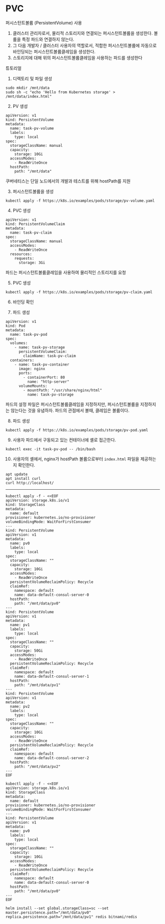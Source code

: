 # PVC 

퍼시스턴트볼륨 (PersistentVolume) 사용



1. 클러스터 관리자로서, 물리적 스토리지와 연결되는 퍼시스턴트볼륨을 생성한다. 볼륨을 특정 파드와 연결하지 않는다.
2. 그 다음 개발자 / 클러스터 사용자의 역할로서, 적합한 퍼시스턴트볼륨에 자동으로 바인딩되는 퍼시스턴트볼륨클레임을 생성한다.
3. 스토리지에 대해 위의 퍼시스턴트볼륨클레임을 사용하는 파드를 생성한다



튜토리얼

1. 디렉토리 및 파일 생성

```
sudo mkdir /mnt/data
sudo sh -c "echo 'Hello from Kubernetes storage' > /mnt/data/index.html"
```



2. PV 생성

```
apiVersion: v1
kind: PersistentVolume
metadata:
  name: task-pv-volume
  labels:
    type: local
spec:
  storageClassName: manual
  capacity:
    storage: 10Gi
  accessModes:
    - ReadWriteOnce
  hostPath:
    path: "/mnt/data"
```

쿠버네티스는 단일 노드에서의 개발과 테스트를 위해 hostPath를 지원



3. 퍼시스턴트볼륨을 생성

```
kubectl apply -f https://k8s.io/examples/pods/storage/pv-volume.yaml
```



4. PVC 생성

```
apiVersion: v1
kind: PersistentVolumeClaim
metadata:
  name: task-pv-claim
spec:
  storageClassName: manual
  accessModes:
    - ReadWriteOnce
  resources:
    requests:
      storage: 3Gi
```

파드는 퍼시스턴트볼륨클레임을 사용하여 물리적인 스토리지를 요청



5. PVC 생성

```
kubectl apply -f https://k8s.io/examples/pods/storage/pv-claim.yaml
```



6. 바인딩 확인



7. 파드 생성

```
apiVersion: v1
kind: Pod
metadata:
  name: task-pv-pod
spec:
  volumes:
    - name: task-pv-storage
      persistentVolumeClaim:
        claimName: task-pv-claim
  containers:
    - name: task-pv-container
      image: nginx
      ports:
        - containerPort: 80
          name: "http-server"
      volumeMounts:
        - mountPath: "/usr/share/nginx/html"
          name: task-pv-storage

```

파드의 설정 파일은 퍼시스턴트볼륨클레임을 지정하지만, 퍼시스턴트볼륨을 지정하지는 않는다는 것을 유념하자. 파드의 관점에서 볼때, 클레임은 볼륨이다.



8. 파드 생성

```
kubectl apply -f https://k8s.io/examples/pods/storage/pv-pod.yaml
```



9. 사용자 파드에서 구동되고 있는 컨테이너에 셸로 접근한다.

```
kubectl exec -it task-pv-pod -- /bin/bash
```



10. 사용자의 셸에서, nginx가 hostPath 볼륨으로부터 `index.html` 파일을 제공하는지 확인한다.

```
apt update
apt install curl
curl http://localhost/
```



---

```
kubectl apply -f - <<EOF
apiVersion: storage.k8s.io/v1
kind: StorageClass
metadata:
  name: default
provisioner: kubernetes.io/no-provisioner
volumeBindingMode: WaitForFirstConsumer
---
kind: PersistentVolume
apiVersion: v1
metadata:
  name: pv0
  labels:
    type: local
spec:
  storageClassName: ""
  capacity:
    storage: 10Gi
  accessModes:
    - ReadWriteOnce
  persistentVolumeReclaimPolicy: Recycle
  claimRef:
    namespace: default
    name: data-default-consul-server-0
  hostPath:
    path: "/mnt/data/pv0"
---
kind: PersistentVolume
apiVersion: v1
metadata:
  name: pv1
  labels:
    type: local
spec:
  storageClassName: ""
  capacity:
    storage: 50Gi
  accessModes:
    - ReadWriteOnce
  persistentVolumeReclaimPolicy: Recycle
  claimRef:
    namespace: default
    name: data-default-consul-server-1
  hostPath:
    path: "/mnt/data/pv1"
---
kind: PersistentVolume
apiVersion: v1
metadata:
  name: pv2
  labels:
    type: local
spec:
  storageClassName: ""
  capacity:
    storage: 10Gi
  accessModes:
    - ReadWriteOnce
  persistentVolumeReclaimPolicy: Recycle
  claimRef:
    namespace: default
    name: data-default-consul-server-2
  hostPath:
    path: "/mnt/data/pv2"
---
EOF
```

```
kubectl apply -f - <<EOF
apiVersion: storage.k8s.io/v1
kind: StorageClass
metadata:
  name: default
provisioner: kubernetes.io/no-provisioner
volumeBindingMode: WaitForFirstConsumer
---
kind: PersistentVolume
apiVersion: v1
metadata:
  name: pv0
  labels:
    type: local
spec:
  storageClassName: ""
  capacity:
    storage: 10Gi
  accessModes:
    - ReadWriteOnce
  persistentVolumeReclaimPolicy: Recycle
  claimRef:
    namespace: default
    name: data-default-consul-server-0
  hostPath:
    path: "/mnt/data/pv0"
---
EOF
```



```
helm install --set global.storageClass=sc --set master.persistence.path="/mnt/data/pv0" replica.persistence.path="/mnt/data/pv1" redis bitnami/redis
```

